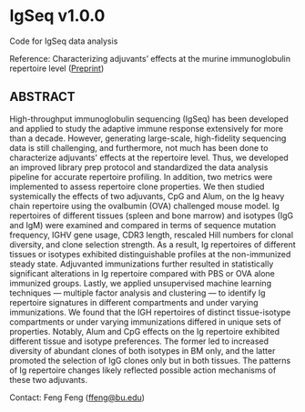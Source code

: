 # IgSeq v1.0.0
Code for IgSeq data analysis

Reference: Characterizing adjuvants’ effects at the murine immunoglobulin repertoire level ([Preprint](https://doi.org/10.1101/2022.11.19.517218 ))

## ABSTRACT
High-throughput immunoglobulin sequencing (IgSeq) has been developed and applied to study the adaptive immune response extensively for more than a decade. However, generating large-scale, high-fidelity sequencing data is still challenging, and furthermore, not much has been done to characterize adjuvants' effects at the repertoire level. Thus, we developed an improved library prep protocol and standardized the data analysis pipeline for accurate repertoire profiling. In addition, two metrics were implemented to assess repertoire clone properties. We then studied systemically the effects of two adjuvants, CpG and Alum, on the Ig heavy chain repertoire using the ovalbumin (OVA) challenged mouse model. Ig repertoires of different tissues (spleen and bone marrow) and isotypes (IgG and IgM) were examined and compared in terms of sequence mutation frequency, IGHV gene usage, CDR3 length, rescaled Hill numbers for clonal diversity, and clone selection strength. As a result, Ig repertoires of different tissues or isotypes exhibited distinguishable profiles at the non-immunized steady state. Adjuvanted immunizations further resulted in statistically significant alterations in Ig repertoire compared with PBS or OVA alone immunized groups. Lastly, we applied unsupervised machine learning techniques — multiple factor analysis and clustering — to identify Ig repertoire signatures in different compartments and under varying immunizations. We found that the IGH repertoires of distinct tissue-isotype compartments or under varying immunizations differed in unique sets of properties. Notably, Alum and CpG effects on the Ig repertoire exhibited different tissue and isotype preferences. The former led to increased diversity of abundant clones of both isotypes in BM only, and the latter promoted the selection of IgG clones only but in both tissues. The patterns of Ig repertoire changes likely reflected possible action mechanisms of these two adjuvants.

Contact: Feng Feng (ffeng@bu.edu)
